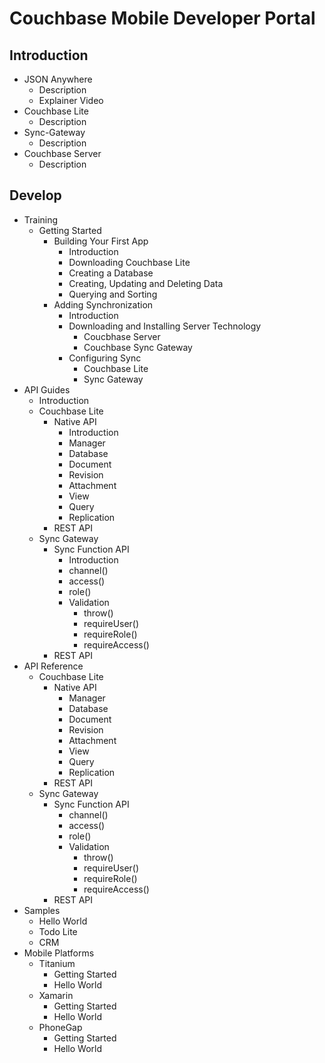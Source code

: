 Couchbase Mobile Developer Portal
=================================

Introduction
------------
- JSON Anywhere
  - Description
  - Explainer Video
- Couchbase Lite
  - Description
- Sync-Gateway
  - Description
- Couchbase Server
  - Description

Develop
-------
- Training
  - Getting Started
    - Building Your First App
      - Introduction
      - Downloading Couchbase Lite
      - Creating a Database
      - Creating, Updating and Deleting Data
      - Querying and Sorting
    - Adding Synchronization
      - Introduction
      - Downloading and Installing Server Technology
        - Coucbhase Server
        - Couchbase Sync Gateway
      - Configuring Sync
        - Couchbase Lite
        - Sync Gateway
- API Guides
  - Introduction
  - Couchbase Lite
    - Native API
      - Introduction
      - Manager
      - Database
      - Document
      - Revision
      - Attachment
      - View
      - Query
      - Replication
    - REST API
  - Sync Gateway
    - Sync Function API
      - Introduction
      - channel()
      - access()
      - role()
      - Validation
        - throw()
        - requireUser()
        - requireRole()
        - requireAccess()
    - REST API
- API Reference
  - Couchbase Lite
    - Native API
      - Manager
      - Database
      - Document
      - Revision
      - Attachment
      - View
      - Query
      - Replication
    - REST API
  - Sync Gateway
    - Sync Function API
      - channel()
      - access()
      - role()
      - Validation
        - throw()
        - requireUser()
        - requireRole()
        - requireAccess()
    - REST API
- Samples
  - Hello World
  - Todo Lite
  - CRM
- Mobile Platforms
  - Titanium
    - Getting Started
    - Hello World
  - Xamarin
    - Getting Started
    - Hello World
  - PhoneGap
    - Getting Started
    - Hello World
